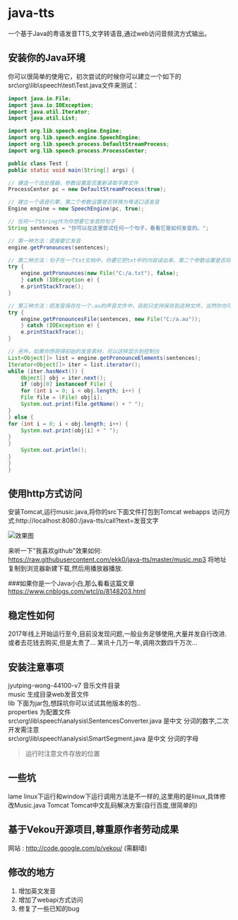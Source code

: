 # java-tts
一个基于Java的粤语发音TTS,文字转语音,通过web访问音频流方式输出。

## 安装你的Java环境
你可以很简单的使用它，初次尝试的时候你可以建立一个如下的 src\org\lib\speech\test\Test.java文件来测试：
```Java
import java.io.File;
import java.io.IOException;
import java.util.Iterator;
import java.util.List;

import org.lib.speech.engine.Engine;
import org.lib.speech.engine.SpeechEngine;
import org.lib.speech.process.DefaultStreamProcess;
import org.lib.speech.process.ProcessCenter;

public class Test {
public static void main(String[] args) {

// 建造一个流处理器，参数设置是否重新读取字典文件
ProcessCenter pc = new DefaultStreamProcess(true);

// 建立一个语音引擎，第二个参数设置是否转换为粤语口语发音
Engine engine = new SpeechEngine(pc, true);

// 任何一个String作为你想要它发音的句子
String sentences = "你可以在这里尝试任何一个句子，看看它是如何发音的。";

// 第一种方法：直接要它发音
engine.getPronounces(sentences);

// 第二种方法：句子在一个txt文档中，你要它把txt中的内容读出来，第二个参数设置是否将文档内容输出到控制台显示
try {
	engine.getPronounces(new File("C:/a.txt"), false);
	} catch (IOException e) {
	e.printStackTrace();
}

// 第三种方法：把发音保存在一个.au的声音文件中，目前只支持保存到这种文件，当然你也可以自己扩展
try {
	engine.getPronouncesFile(sentences, new File("C:/a.au"));
	} catch (IOException e) {
	e.printStackTrace();
}

// 另外，如果你想获得初始的发音素材，可以这样显示到控制台
List<Object[]> list = engine.getPronounceElements(sentences);
Iterator<Object[]> iter = list.iterator();
while (iter.hasNext()) {
	Object[] obj = iter.next();
	if (obj[0] instanceof File) {
	for (int i = 0; i < obj.length; i++) {
	File file = (File) obj[i];
	System.out.print(file.getName() + " ");
}
} else {
for (int i = 0; i < obj.length; i++) {
	System.out.print(obj[i] + " ");
}
}
	System.out.println();
}
}
}
```
## 使用http方式访问
安装Tomcat,运行music.java,将你的src下面文件打包到Tomcat webapps
访问方式:http://localhost:8080:/java-tts/call?text=发音文字

![效果图](https://raw.githubusercontent.com/ekk0/java-tts/master/music.png) 

来听一下"我喜欢github"效果如何:
https://raw.githubusercontent.com/ekk0/java-tts/master/music.mp3
将地址复制到浏览器新建下载,然后用播放器播放.

###如果你是一个Java小白,那么看看这篇文章 https://www.cnblogs.com/wtcl/p/8148203.html

## 稳定性如何
2017年线上开始运行至今,目前没发现问题,一般业务足够使用,大量并发自行改进.或者去花钱去购买,但是太贵了...
某讯十几万一年,调用次数四千万次...
## 安装注意事项
jyutping-wong-44100-v7 	音乐文件目录  
music 			生成目录web发音文件  
lib	 		下面为jar包,想踩坑你可以试试其他版本的包..  
properties 		为配置文件  
src\org\lib\speech\analysis\SentencesConverter.java 	是中文 分词的数字,二次开发需注意  
src\org\lib\speech\analysis\SmartSegment.java 		是中文 分词的字母  
>运行时注意文件存放的位置  

## 一些坑
lame linux下运行和window下运行调用方法是不一样的,这里用的是linux,具体修改Music.java 
Tomcat Tomcat中文乱码解决方案(自行百度,很简单的)  

## 基于Vekou开源项目,尊重原作者劳动成果

网站 : http://code.google.com/p/vekou/  (需翻墙)

## 修改的地方

1. 增加英文发音
2. 增加了webapi方式访问
3. 修复了一些已知的bug








